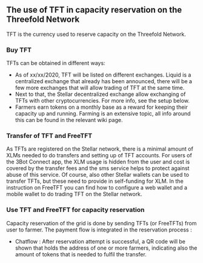 ## The use of TFT in capacity reservation on the Threefold Network

TFT is the currency used to reserve capacity on the Threefold Network. 

### Buy TFT

TFTs can be obtained in different ways: 

- As of xx/xx/2020, TFT will be listed on different exchanges. Liquid is a centralized exchange that already has been announced, there will be a few more exchanges that will allow trading of TFT at the same time. 
- Next to that, the Stellar decentralized exchange allow exchanging of TFTs with other cryptocurrencies. For more info, see the setup below. 
- Farmers earn tokens on a monthly base as a reward for keeping their capacity up and running. Farming is an extensive topic, all info around this can be found in the relevant wiki page.

### Transfer of TFT and FreeTFT

As TFTs are registered on the Stellar network, there is a minimal amount of XLMs needed to do transfers and setting up of TFT accounts. For users of the 3Bot Connect app, the XLM usage is hidden from the user and cost is covered by the transfer fees and the sms service helps to protect against abuse of this service. 
Of course, also other Stellar wallets can be used to transfer TFTs, but these need to provide in self-funding for XLM. 
In the instruction on FreeTFT you can find how to configure a web wallet and a mobile wallet to do trading TFT on the Stellar network. 

### Use TFT and FreeTFT for capacity reservation 

Capacity reservation of the grid is done by sending TFTs (or FreeTFTs) from user to farmer. 
The payment flow is integrated in the reservation process : 

- Chatflow : After reservation attempt is successful, a QR code will be shown that holds the address of one or more farmers, indicating also the amount of tokens that is needed to fulfil the transfer. 
